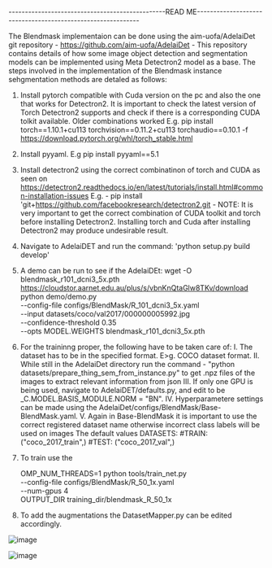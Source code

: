 ------------------------------------------------READ ME------------------------------------------------------------

The Blendmask implementaion can be done using the aim-uofa/AdelaiDet git repository - https://github.com/aim-uofa/AdelaiDet - This repository contains details of how some image object detection and segmentation models can be implemented 
using Meta Detectron2 model as a base. The steps involved in the implementation of the Blendmask instance sehgmentation methods are detaled as follows:

1. Install pytorch compatible with Cuda version on the pc and also the one that works for Detectron2. It is important to check the latest version of Torch Detectron2 supports and check if there is a corresponding CUDA tolkit available. 
Older combinations worked E.g. pip install torch==1.10.1+cu113 torchvision==0.11.2+cu113 torchaudio==0.10.1 -f https://download.pytorch.org/whl/torch_stable.html

2. Install pyyaml. E.g pip install pyyaml==5.1 

3. Install detectron2 using the correct combinatinon of torch and CUDA as seen on https://detectron2.readthedocs.io/en/latest/tutorials/install.html#common-installation-issues E.g. -   pip install 'git+https://github.com/facebookresearch/detectron2.git -
NOTE: It is very important to get the correct combination of CUDA toolkit and torch before installing Detectron2. Installing torch and Cuda after installing Detectron2 may produce undesirable result.

4. Navigate to AdelaiDET and run the command: 'python setup.py build develop'

5. A demo can be run to see if the AdelaiDEt:
	wget -O blendmask_r101_dcni3_5x.pth https://cloudstor.aarnet.edu.au/plus/s/vbnKnQtaGlw8TKv/download
	python demo/demo.py \
   	 --config-file configs/BlendMask/R_101_dcni3_5x.yaml \
    	--input datasets/coco/val2017/000000005992.jpg \
    	--confidence-threshold 0.35 \
    	--opts MODEL.WEIGHTS blendmask_r101_dcni3_5x.pth


6. For the traininng proper, the following have to be taken care of:
	I.	 The dataset has to be in the specified format. E>g. COCO dataset format.
	II.	 While still in the AdelaiDet directory run the command - "python datasets/prepare_thing_sem_from_instance.py" to get .npz files of the images to extract relevant information from json
	III.	 If only one GPU is being used,  navigate to AdelaiDET/defaults.py, and edit to be _C.MODEL.BASIS_MODULE.NORM = "BN".
	IV. 	 Hyperparametere settings can be made using the AdelaiDet/configs/BlendMask/Base-BlendMask.yaml. 
	V. 	 Again in Base-BlendMask it is important to use the correct registered dataset name otherwise incorrect class labels will be used on images The default values 
		 DATASETS:
		 #TRAIN: ("coco_2017_train",)
		 #TEST: ("coco_2017_val",)


7. To train use the

    OMP_NUM_THREADS=1 python tools/train_net.py \
    --config-file configs/BlendMask/R_50_1x.yaml \
    --num-gpus 4 \
    OUTPUT_DIR training_dir/blendmask_R_50_1x

8. To add the augmentations the DatasetMapper.py can be edited accordingly.


![image](https://user-images.githubusercontent.com/66762480/232205909-ee1c1289-60ae-43b3-9076-d79564b60ad6.png)

![image](https://user-images.githubusercontent.com/66762480/232206227-18eba278-d9b2-48dd-b867-c9d4ba1eafb0.png)










